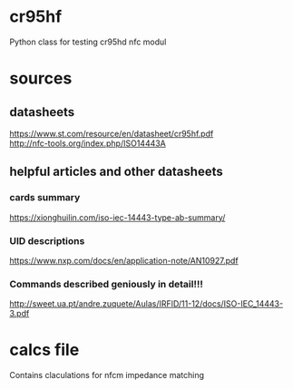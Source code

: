 # cr95hf
Python class for testing cr95hd nfc modul
# sources
## datasheets
https://www.st.com/resource/en/datasheet/cr95hf.pdf  
http://nfc-tools.org/index.php/ISO14443A  
## helpful articles and other datasheets
### cards summary
https://xionghuilin.com/iso-iec-14443-type-ab-summary/  
### UID descriptions
https://www.nxp.com/docs/en/application-note/AN10927.pdf  
### Commands described geniously in detail!!!
http://sweet.ua.pt/andre.zuquete/Aulas/IRFID/11-12/docs/ISO-IEC_14443-3.pdf
# calcs file
Contains claculations for nfcm impedance matching
